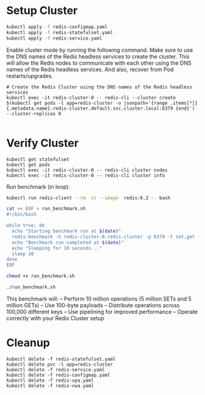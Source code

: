 # Setup Cluster

```bash
kubectl apply -f redis-configmap.yaml
kubectl apply -f redis-statefulset.yaml
kubectl apply -f redis-service.yaml
```

Enable cluster mode by running the following command. Make sure to use the DNS names of the Redis headless services to create the cluster. This will allow the Redis nodes to communicate with each other using the DNS names of the Redis headless services. And also, recover from Pod restarts/upgrades.

```shell
# Create the Redis Cluster using the DNS names of the Redis headless services 
kubectl exec -it redis-cluster-0 -- redis-cli --cluster create $(kubectl get pods -l app=redis-cluster -o jsonpath='{range .items[*]}{.metadata.name}.redis-cluster.default.svc.cluster.local:6379 {end}') --cluster-replicas 0
        
```

# Verify Cluster

```shell
kubectl get statefulset
kubectl get pods
kubectl exec -it redis-cluster-0 -- redis-cli cluster nodes
kubectl exec -it redis-cluster-0 -- redis-cli cluster info
```

Run benchmark (in loop):

```bash
kubectl run redis-client --rm -it --image  redis:6.2 -- bash

cat << EOF > run_benchmark.sh
#!/bin/bash

while true; do
  echo "Starting benchmark run at $(date)"
  redis-benchmark -h redis-cluster-0.redis-cluster -p 6379 -t set,get -n 10000000 -d 100 -r 100000 -P 50 --cluster
  echo "Benchmark run completed at $(date)"
  echo "Sleeping for 10 seconds..."
  sleep 10
done
EOF

chmod +x run_benchmark.sh

./run_benchmark.sh
```

This benchmark will:
– Perform 10 million operations (5 million SETs and 5 million GETs)
– Use 100-byte payloads
– Distribute operations across 100,000 different keys
– Use pipelining for improved performance
– Operate correctly with your Redis Cluster setup

# Cleanup

```shell
kubectl delete -f redis-statefulset.yaml
kubectl delete pvc -l app=redis-cluster
kubectl delete -f redis-service.yaml
kubectl delete -f redis-configmap.yaml
kubectl delete -f redis-vpa.yaml
kubectl delete -f redis-vwa.yaml
```
